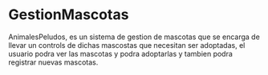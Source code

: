 # GestionMascotas
AnimalesPeludos, es un sistema de gestion de mascotas que se encarga de llevar un controls de dichas mascostas que necesitan ser adoptadas, el usuario podra ver las mascotas y podra adoptarlas y tambien podra registrar nuevas mascotas.
